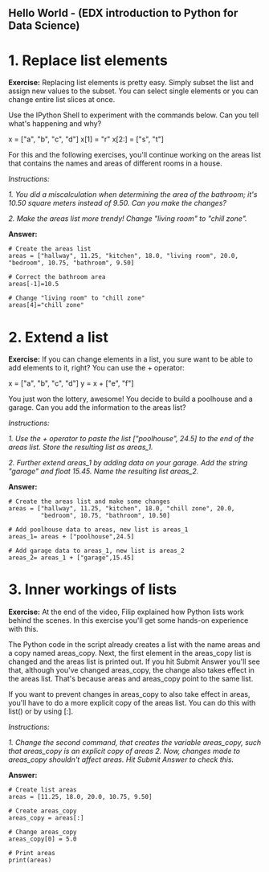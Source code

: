 ## Hello World - (EDX introduction to Python for Data Science)
# 1. Replace list elements
**Exercise:** 
Replacing list elements is pretty easy. Simply subset the list and assign new values to the subset. You can select single elements or you can change entire list slices at once.

Use the IPython Shell to experiment with the commands below. Can you tell what's happening and why?

x = ["a", "b", "c", "d"]
x[1] = "r"
x[2:] = ["s", "t"]

For this and the following exercises, you'll continue working on the areas list that contains the names and areas of different rooms in a house.

*Instructions:*

*1. You did a miscalculation when determining the area of the bathroom; it's 10.50 square meters instead of 9.50. Can you make the changes?*

*2. Make the areas list more trendy! Change "living room" to "chill zone".*

**Answer:**

```
# Create the areas list
areas = ["hallway", 11.25, "kitchen", 18.0, "living room", 20.0, "bedroom", 10.75, "bathroom", 9.50]

# Correct the bathroom area
areas[-1]=10.5

# Change "living room" to "chill zone"
areas[4]="chill zone"
```

# 2. Extend a list
**Exercise:** 
If you can change elements in a list, you sure want to be able to add elements to it, right? You can use the + operator:

x = ["a", "b", "c", "d"]
y = x + ["e", "f"]

You just won the lottery, awesome! You decide to build a poolhouse and a garage. Can you add the information to the areas list?

*Instructions:*

*1. Use the + operator to paste the list ["poolhouse", 24.5] to the end of the areas list. Store the resulting list as areas_1.*

*2. Further extend areas_1 by adding data on your garage. Add the string "garage" and float 15.45. Name the resulting list areas_2.*

**Answer:**

```
# Create the areas list and make some changes
areas = ["hallway", 11.25, "kitchen", 18.0, "chill zone", 20.0,
         "bedroom", 10.75, "bathroom", 10.50]

# Add poolhouse data to areas, new list is areas_1
areas_1= areas + ["poolhouse",24.5]

# Add garage data to areas_1, new list is areas_2
areas_2= areas_1 + ["garage",15.45]
```
# 3. Inner workings of lists
**Exercise:** 
At the end of the video, Filip explained how Python lists work behind the scenes. In this exercise you'll get some hands-on experience with this.

The Python code in the script already creates a list with the name areas and a copy named areas_copy. Next, the first element in the areas_copy list is changed and the areas list is printed out. If you hit Submit Answer you'll see that, although you've changed areas_copy, the change also takes effect in the areas list. That's because areas and areas_copy point to the same list.

If you want to prevent changes in areas_copy to also take effect in areas, you'll have to do a more explicit copy of the areas list. You can do this with list() or by using [:].

*Instructions:*

*1. Change the second command, that creates the variable areas_copy, such that areas_copy is an explicit copy of areas*
*2. Now, changes made to areas_copy shouldn't affect areas. Hit Submit Answer to check this.*

**Answer:**

```
# Create list areas
areas = [11.25, 18.0, 20.0, 10.75, 9.50]

# Create areas_copy
areas_copy = areas[:]

# Change areas_copy
areas_copy[0] = 5.0

# Print areas
print(areas)

```
